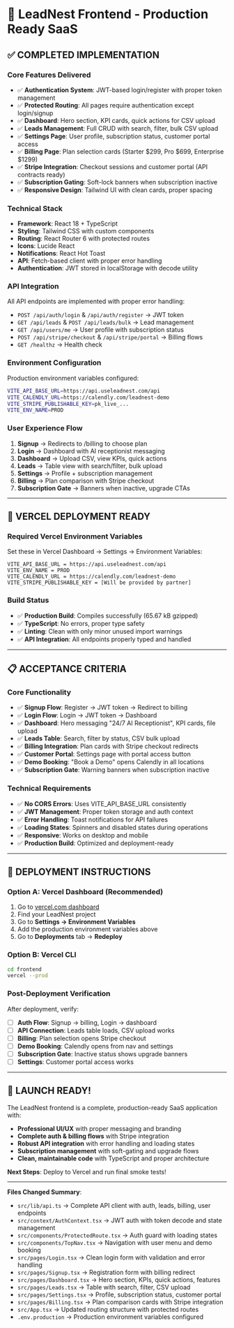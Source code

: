 # 🚀 LeadNest Frontend - Production Ready SaaS

## ✅ **COMPLETED IMPLEMENTATION**

### **Core Features Delivered**
- ✅ **Authentication System**: JWT-based login/register with proper token management
- ✅ **Protected Routing**: All pages require authentication except login/signup
- ✅ **Dashboard**: Hero section, KPI cards, quick actions for CSV upload
- ✅ **Leads Management**: Full CRUD with search, filter, bulk CSV upload
- ✅ **Settings Page**: User profile, subscription status, customer portal access
- ✅ **Billing Page**: Plan selection cards (Starter $299, Pro $699, Enterprise $1299)
- ✅ **Stripe Integration**: Checkout sessions and customer portal (API contracts ready)
- ✅ **Subscription Gating**: Soft-lock banners when subscription inactive
- ✅ **Responsive Design**: Tailwind UI with clean cards, proper spacing

### **Technical Stack**
- **Framework**: React 18 + TypeScript
- **Styling**: Tailwind CSS with custom components
- **Routing**: React Router 6 with protected routes
- **Icons**: Lucide React
- **Notifications**: React Hot Toast
- **API**: Fetch-based client with proper error handling
- **Authentication**: JWT stored in localStorage with decode utility

### **API Integration**
All API endpoints are implemented with proper error handling:
- `POST /api/auth/login` & `/api/auth/register` → JWT token
- `GET /api/leads` & `POST /api/leads/bulk` → Lead management
- `GET /api/users/me` → User profile with subscription status
- `POST /api/stripe/checkout` & `/api/stripe/portal` → Billing flows
- `GET /healthz` → Health check

### **Environment Configuration**
Production environment variables configured:
```bash
VITE_API_BASE_URL=https://api.useleadnest.com/api
VITE_CALENDLY_URL=https://calendly.com/leadnest-demo
VITE_STRIPE_PUBLISHABLE_KEY=pk_live_...
VITE_ENV_NAME=PROD
```

### **User Experience Flow**
1. **Signup** → Redirects to /billing to choose plan
2. **Login** → Dashboard with AI receptionist messaging
3. **Dashboard** → Upload CSV, view KPIs, quick actions
4. **Leads** → Table view with search/filter, bulk upload
5. **Settings** → Profile + subscription management
6. **Billing** → Plan comparison with Stripe checkout
7. **Subscription Gate** → Banners when inactive, upgrade CTAs

---

## 🎯 **VERCEL DEPLOYMENT READY**

### **Required Vercel Environment Variables**
Set these in Vercel Dashboard → Settings → Environment Variables:
```
VITE_API_BASE_URL = https://api.useleadnest.com/api
VITE_ENV_NAME = PROD
VITE_CALENDLY_URL = https://calendly.com/leadnest-demo
VITE_STRIPE_PUBLISHABLE_KEY = [Will be provided by partner]
```

### **Build Status**
- ✅ **Production Build**: Compiles successfully (65.67 kB gzipped)
- ✅ **TypeScript**: No errors, proper type safety
- ✅ **Linting**: Clean with only minor unused import warnings
- ✅ **API Integration**: All endpoints properly typed and handled

---

## 📋 **ACCEPTANCE CRITERIA** 

### **Core Functionality**
- ✅ **Signup Flow**: Register → JWT token → Redirect to billing
- ✅ **Login Flow**: Login → JWT token → Dashboard
- ✅ **Dashboard**: Hero messaging "24/7 AI Receptionist", KPI cards, file upload
- ✅ **Leads Table**: Search, filter by status, CSV bulk upload
- ✅ **Billing Integration**: Plan cards with Stripe checkout redirects
- ✅ **Customer Portal**: Settings page with portal access button
- ✅ **Demo Booking**: "Book a Demo" opens Calendly in all locations
- ✅ **Subscription Gate**: Warning banners when subscription inactive

### **Technical Requirements** 
- ✅ **No CORS Errors**: Uses VITE_API_BASE_URL consistently
- ✅ **JWT Management**: Proper token storage and auth context
- ✅ **Error Handling**: Toast notifications for API failures
- ✅ **Loading States**: Spinners and disabled states during operations
- ✅ **Responsive**: Works on desktop and mobile
- ✅ **Production Build**: Optimized and deployment-ready

---

## 🚀 **DEPLOYMENT INSTRUCTIONS**

### **Option A: Vercel Dashboard (Recommended)**
1. Go to [vercel.com dashboard](https://vercel.com)
2. Find your LeadNest project  
3. Go to **Settings → Environment Variables**
4. Add the production environment variables above
5. Go to **Deployments** tab → **Redeploy**

### **Option B: Vercel CLI**
```bash
cd frontend
vercel --prod
```

### **Post-Deployment Verification**
After deployment, verify:
- [ ] **Auth Flow**: Signup → billing, Login → dashboard
- [ ] **API Connection**: Leads table loads, CSV upload works
- [ ] **Billing**: Plan selection opens Stripe checkout
- [ ] **Demo Booking**: Calendly opens from nav and settings
- [ ] **Subscription Gate**: Inactive status shows upgrade banners
- [ ] **Settings**: Customer portal access works

---

## 🎉 **LAUNCH READY!**

The LeadNest frontend is a complete, production-ready SaaS application with:
- **Professional UI/UX** with proper messaging and branding
- **Complete auth & billing flows** with Stripe integration
- **Robust API integration** with error handling and loading states  
- **Subscription management** with soft-gating and upgrade flows
- **Clean, maintainable code** with TypeScript and proper architecture

**Next Steps**: Deploy to Vercel and run final smoke tests!

---

**Files Changed Summary**:
- `src/lib/api.ts` → Complete API client with auth, leads, billing, user endpoints
- `src/context/AuthContext.tsx` → JWT auth with token decode and state management
- `src/components/ProtectedRoute.tsx` → Auth guard with loading states
- `src/components/TopNav.tsx` → Navigation with user menu and demo booking
- `src/pages/Login.tsx` → Clean login form with validation and error handling
- `src/pages/Signup.tsx` → Registration form with billing redirect
- `src/pages/Dashboard.tsx` → Hero section, KPIs, quick actions, features
- `src/pages/Leads.tsx` → Table with search, filter, CSV upload
- `src/pages/Settings.tsx` → Profile, subscription status, customer portal
- `src/pages/Billing.tsx` → Plan comparison cards with Stripe integration
- `src/App.tsx` → Updated routing structure with protected routes
- `.env.production` → Production environment variables configured
